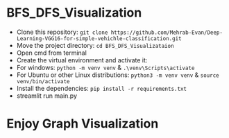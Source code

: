 # BFS_DFS_Visualization

- Clone this repository: `git clone https://github.com/Mehrab-Evan/Deep-Learning-VGG16-for-simple-vehichle-classification.git`
- Move the project directory: `cd BFS_DFS_Visualizataion`
- Open cmd from terminal
- Create the virtual environment and activate it:
- For windows: `python -m venv venv` & `.\venv\Scripts\activate`
- For Ubuntu or other Linux distributions: `python3 -m venv venv` & `source venv/bin/activate`
- Install the dependencies: `pip install -r requirements.txt`
- streamlit run main.py

# Enjoy Graph Visualization
